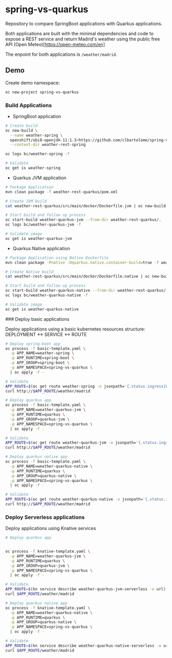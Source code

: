 # spring-vs-quarkus

Repository to compare SpringBoot applications with Quarkus applications.

Both applications are built with the minimal dependencies and code to expose a REST service and return Madrid's weather using the public free API (Open Meteo)[https://open-meteo.com/en]

The enpoint for both applications is `/weather/madrid`.

## Demo

Create demo namespace:

```sh
oc new-project spring-vs-quarkus
```

### Build Applications

- SpringBoot application

```sh
# Create build
oc new-build \
  --name weather-spring \
  openshift/ubi8-openjdk-11:1.3~https://github.com/clbartolome/spring-vs-quarkus \
  --context-dir weather-rest-spring

oc logs bc/weather-spring -f

# Validate
oc get is weather-spring
```

- Quarkus JVM application

```sh
# Package Application
mvn clean package -f weather-rest-quarkus/pom.xml

# Create JVM build
cat weather-rest-quarkus/src/main/docker/Dockerfile.jvm | oc new-build --name weather-quarkus-jvm --strategy=docker --dockerfile -

# Start build and follow up process
oc start-build weather-quarkus-jvm --from-dir weather-rest-quarkus/.
oc logs bc/weather-quarkus-jvm -f

# Validate image
oc get is weather-quarkus-jvm
```

- Quarkus Native application

```sh
# Package Application using Native Dockerfile
mvn clean package -Pnative -Dquarkus.native.container-build=true -f weather-rest-quarkus/pom.xml

# Create Native build
cat weather-rest-quarkus/src/main/docker/Dockerfile.native | oc new-build --name weather-quarkus-native --strategy=docker --dockerfile -

# Start build and follow up process
oc start-build weather-quarkus-native --from-dir weather-rest-quarkus/.
oc logs bc/weather-quarkus-native -f

# Validate image
oc get is weather-quarkus-native
```

### Deploy basic applications

Deploy applications using a basic kubernetes resources structure: DEPLOYMENT <-> SERVICE <-> ROUTE

```sh
# Deploy spring-boot app
oc process -f basic-template.yaml \
  -p APP_NAME=weather-spring \
  -p APP_RUNTIME=spring-boot \
  -p APP_GROUP=spring-boot \
  -p APP_NAMESPACE=spring-vs-quarkus \
  | oc apply -f -

# Validate
APP_ROUTE=$(oc get route weather-spring -o jsonpath='{.status.ingress[0].host}')
curl http://$APP_ROUTE/weather/madrid

# Deploy quarkus app
oc process -f basic-template.yaml \
  -p APP_NAME=weather-quarkus-jvm \
  -p APP_RUNTIME=quarkus \
  -p APP_GROUP=quarkus-jvm \
  -p APP_NAMESPACE=spring-vs-quarkus \
  | oc apply -f -

# Validate
APP_ROUTE=$(oc get route weather-quarkus-jvm -o jsonpath='{.status.ingress[0].host}')
curl http://$APP_ROUTE/weather/madrid

# Deploy quarkus native app
oc process -f basic-template.yaml \
  -p APP_NAME=weather-quarkus-native \
  -p APP_RUNTIME=quarkus \
  -p APP_GROUP=quarkus-native \
  -p APP_NAMESPACE=spring-vs-quarkus \
  | oc apply -f -

# Validate
APP_ROUTE=$(oc get route weather-quarkus-native -o jsonpath='{.status.ingress[0].host}')
curl http://$APP_ROUTE/weather/madrid
```

### Deploy Serverless applications

Deploy applications using Knative services

```sh
# Deploy quarkus app


oc process -f knative-template.yaml \
  -p APP_NAME=weather-quarkus-jvm \
  -p APP_RUNTIME=quarkus \
  -p APP_GROUP=quarkus-jvm \
  -p APP_NAMESPACE=spring-vs-quarkus \
  | oc apply -f -

# Validate
APP_ROUTE=$(kn service describe weather-quarkus-jvm-serverless -o url)
curl $APP_ROUTE/weather/madrid

# Deploy quarkus native app
oc process -f knative-template.yaml \
  -p APP_NAME=weather-quarkus-native \
  -p APP_RUNTIME=quarkus \
  -p APP_GROUP=quarkus-native \
  -p APP_NAMESPACE=spring-vs-quarkus \
  | oc apply -f -

# Validate
APP_ROUTE=$(kn service describe weather-quarkus-native-serverless -o url)
curl $APP_ROUTE/weather/madrid
```